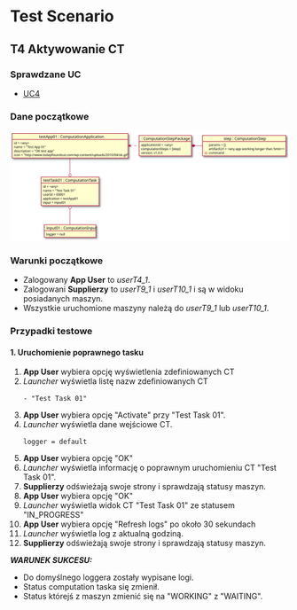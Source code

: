 # Test Scenario

## T4 Aktywowanie CT

### Sprawdzane UC

- [UC4](../scenarios/UC4_Activate%20Computation%20Task)

### Dane początkowe

![model](data/T4_in.svg)

### Warunki początkowe 

- Zalogowany __App User__ to _userT4_1_.
- Zalogowani __Supplierzy__ to _userT9_1_ i _userT10_1_ i są w widoku posiadanych maszyn.
- Wszystkie uruchomione maszyny należą do _userT9_1_ lub _userT10_1_.

### Przypadki testowe

#### 1. Uruchomienie poprawnego tasku

1. __App User__ wybiera opcję wyświetlenia zdefiniowanych CT
2. _Launcher_ wyświetla listę nazw zdefiniowanych CT 
    ```
    - "Test Task 01"
    ```
3. __App User__ wybiera opcję "Activate" przy "Test Task 01". 
4. _Launcher_ wyświetla dane wejściowe CT.
    ```
    logger = default
    ```
5. __App User__ wybiera opcję "OK"
6. _Launcher_ wyświetla informację o poprawnym uruchomieniu CT "Test Task 01".
7. __Supplierzy__ odświeżają swoje strony i sprawdzają statusy maszyn.
8. __App User__ wybiera opcję "OK"
9. _Launcher_ wyświetla widok CT "Test Task 01" ze statusem "IN_PROGRESS"
10. __App User__ wybiera opcję "Refresh logs" po około 30 sekundach
11. _Launcher_ wyświetla log z aktualną godziną. 
12. __Supplierzy__ odświeżają swoje strony i sprawdzają statusy maszyn.

___WARUNEK SUKCESU:___

- Do domyślnego loggera zostały wypisane logi. 
- Status computation taska się zmienił.
- Status którejś z maszyn zmienić się na "WORKING" z "WAITING".
